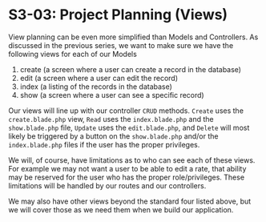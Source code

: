 # S3-03: Project Planning (Views)

View planning can be even more simplified than Models and Controllers. As discussed in the previous series, we want to make sure we have the following views for each of our Models

1. create (a screen where a user can create a record in the database)
2. edit (a screen where a user can edit the record)
3. index (a listing of the records in the database)
4. show (a screen where a user can see a specific record)

Our views will line up with our controller `CRUD` methods. `Create` uses the `create.blade.php` view, `Read` uses the `index.blade.php` and the `show.blade.php` file, `Update` uses the `edit.blade.php`, and `Delete` will most likely be triggered by a button on the `show.blade.php` and/or the `index.blade.php` files if the user has the proper privileges.

We will, of course, have limitations as to who can see each of these views. For example we may not want a user to be able to edit a rate, that ability may be reserved for the user who has the proper role/privileges. These limitations will be handled by our routes and our controllers.

We may also have other views beyond the standard four listed above, but we will cover those as we need them when we build our application.

